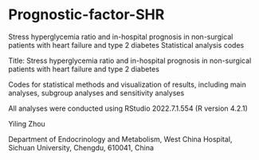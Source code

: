 # Prognostic-factor-SHR
Stress hyperglycemia ratio and in-hospital prognosis in non-surgical patients with heart failure and type 2 diabetes
Statistical analysis codes

Title: Stress hyperglycemia ratio and in-hospital prognosis in non-surgical patients with heart failure and type 2 diabetes

Codes for statistical methods and visualization of results, including main analyses, subgroup analyses and sensitivity analyses

All analyses were conducted using RStudio 2022.7.1.554 (R version 4.2.1)

Yiling Zhou

Department of Endocrinology and Metabolism, West China Hospital, Sichuan University, Chengdu, 610041, China
